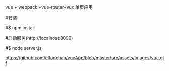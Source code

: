 vue + webpack +vue-router+vux 单页应用

#安装

#$ npm install

#启动服务(http://localhost:8090)

#$ node server.js

https://github.com/eltonchan/vueApp/blob/master/src/assets/images/vue.gif
